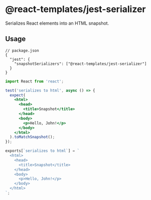 # @react-templates/jest-serializer

Serializes React elements into an HTML snapshot.

## Usage

```jsonc
// package.json
{
  "jest": {
    "snapshotSerializers": ["@react-templates/jest-serializer"]
  }
}
```

```jsx
import React from 'react';

test('serializes to html', async () => {
  expect(
    <html>
      <head>
        <title>Snapshot</title>
      </head>
      <body>
        <p>Hello, John!</p>
      </body>
    </html>
  ).toMatchSnapshot();
});
```

```js
exports[`serializes to html`] = `
  <html>
    <head>
      <title>Snapshot</title>
    </head>
    <body>
      <p>Hello, John!</p>
    </body>
  </html>
`;
```

